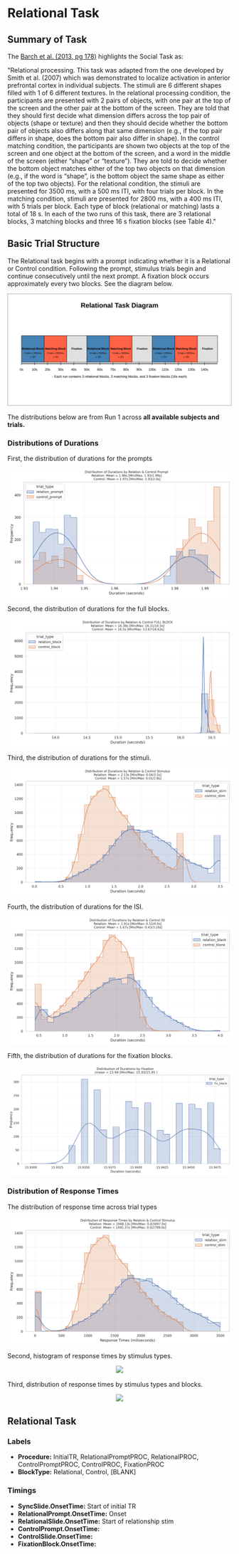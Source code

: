 
# Relational Task

## Summary of Task

The [Barch et al. (2013, pg 178)](https://www.sciencedirect.com/science/article/pii/S1053811913005272) highlights the Social Task as:


"Relational processing. This task was adapted from the one developed by Smith et al. (2007) which was demonstrated to localize activation in anterior prefrontal cortex in individual subjects. The stimuli are 6 different shapes filled with 1 of 6 different textures. In the relational processing condition, the participants are presented with 2 pairs of objects, with one pair at the top of the screen and the other pair at the bottom of the screen. They are told that they should first decide what dimension differs across the top pair of objects (shape or texture) and then they should decide whether the bottom pair of objects also differs along that same dimension (e.g., if the top pair differs in shape, does the bottom pair also differ in shape). In the control matching condition, the participants are shown two objects at the top of the screen and one object at the bottom of the screen, and a word in the middle of the screen (either “shape” or “texture”). They are told to decide whether the bottom object matches either of the top two objects on that dimension (e.g., if the word is “shape”, is the bottom object the same shape as either of the top two objects). For the relational condition, the stimuli are presented for 3500 ms, with a 500 ms ITI, with four trials per block. In the matching condition, stimuli are presented for 2800 ms, with a 400 ms ITI, with 5 trials per block. Each type of block (relational or matching) lasts a total of 18 s. In each of the two runs of this task, there are 3 relational blocks, 3 matching blocks and three 16 s fixation blocks (see Table 4)."

## Basic Trial Structure

The Relational task begins with a prompt indicating whether it is a Relational or Control condition. Following the prompt, stimulus trials begin and continue consecutively until the next prompt. A fixation block occurs approximately every two blocks. See the diagram below.

<div style="text-align: center;">
  <img src="./relational_task_diagram.svg" />
</div>

The distributions below are from Run 1 across **all available subjects and trials.**

### Distributions of Durations

First, the distribution of durations for the prompts

<div style="text-align: center;">
  <img src="../imgs/task-relational_run-run1_type-promptduration.png" />
</div>

Second, the distribution of durations for the full blocks.

<div style="text-align: center;">
  <img src="../imgs/task-relational_run-run1_type-fullblockduration.png" />
</div>

Third, the distribution of durations for the stimuli. 

<div style="text-align: center;">
  <img src="../imgs/task-relational_run-run1_type-stimulusduration.png" />
</div>

Fourth, the distribution of durations for the ISI. 

<div style="text-align: center;">
  <img src="../imgs/task-relational_run-run1_type-isiduration.png" />
</div>


Fifth, the distribution of durations for the fixation blocks. 

<div style="text-align: center;">
  <img src="../imgs/task-relational_run-run1_type-fixationduration.png" />
</div>

### Distribution of Response Times

The distribution of response time across trial types

<div style="text-align: center;">
  <img src="../imgs/task-relational_run-run1_type-responsetimestimulus.png" />
</div>

Second, histogram of response times by stimulus types.

<div style="text-align: center;">
  <img src="../imgs/task-wm_run-run1_type-histresponsetimetype.png" />
</div>

Third, distribution of response times by stimulus types and blocks.

<div style="text-align: center;">
  <img src="../imgs/task-wm_run-run1_type-histresponsetimetypeblock.png" />
</div>


## Relational Task
### Labels
- **Procedure:** InitialTR, RelationalPromptPROC, RelationalPROC, ControlPromptPROC, ControlPROC, FixationPROC
- **BlockType:** Relational, Control, [BLANK]

### Timings
- **SyncSlide.OnsetTime:** Start of initial TR 
- **RelationalPrompt.OnsetTime:** Onset 
- **RelationalSlide.OnsetTime:** Start of relationship stim 
- **ControlPrompt.OnsetTime:** 
- **ControlSlide.OnsetTime:** 
- **FixationBlock.OnsetTime:** 